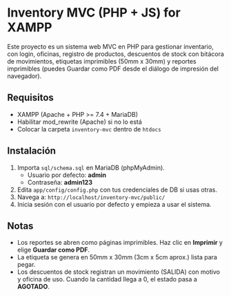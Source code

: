 # Inventory MVC (PHP + JS) for XAMPP

Este proyecto es un sistema web MVC en PHP para gestionar inventario, con login, oficinas, registro de productos, descuentos de stock con bitácora de movimientos, etiquetas imprimibles (50mm x 30mm) y reportes imprimibles (puedes Guardar como PDF desde el diálogo de impresión del navegador).

## Requisitos
- XAMPP (Apache + PHP >= 7.4 + MariaDB)
- Habilitar mod_rewrite (Apache) si no lo está
- Colocar la carpeta `inventory-mvc` dentro de `htdocs`

## Instalación
1. Importa `sql/schema.sql` en MariaDB (phpMyAdmin).
   - Usuario por defecto: **admin**
   - Contraseña: **admin123**
2. Edita `app/config/config.php` con tus credenciales de DB si usas otras.
3. Navega a: `http://localhost/inventory-mvc/public/`
4. Inicia sesión con el usuario por defecto y empieza a usar el sistema.

## Notas
- Los reportes se abren como páginas imprimibles. Haz clic en **Imprimir** y elige **Guardar como PDF**.
- La etiqueta se genera en 50mm x 30mm (3cm x 5cm aprox.) lista para pegar.
- Los descuentos de stock registran un movimiento (SALIDA) con motivo y oficina de uso. Cuando la cantidad llega a 0, el estado pasa a **AGOTADO**.
